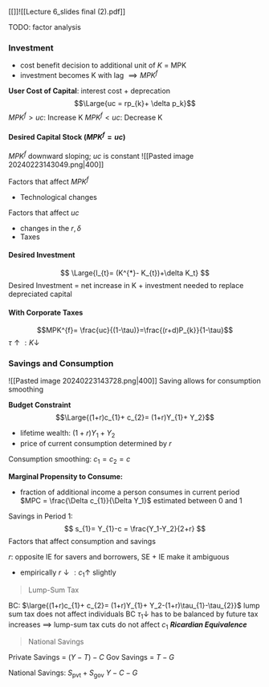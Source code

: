 [[]]![[Lecture 6_slides final  (2).pdf]]

TODO: factor analysis


### Investment

- cost benefit decision to additional unit of $K$ = MPK
- investment becomes K with lag $\implies MPK^f$ 

**User Cost of Capital**:  interest cost + deprecation
$$\Large{uc = rp_{k}+ \delta p_k}$$$MPK^f > uc$: Increase K
$MPK^{f}< uc:$ Decrease K

#### Desired Capital Stock ($MPK^{f}= uc$) 
$MPK^f$ downward sloping; $uc$ is constant
![[Pasted image 20240223143049.png|400]]

Factors that affect $MPK^f$ 
- Technological changes

Factors that affect $uc$
- changes in the $r, \delta$
- Taxes


#### Desired Investment
$$
\Large{I_{t}= (K^{*}- K_{t})+\delta K_t}
$$
Desired Investment = net increase in K + investment needed to replace depreciated capital


#### With Corporate Taxes

$$MPK^{f}= \frac{uc}{(1-\tau)}=\frac{(r+d)P_{k}}{1-\tau}$$
$\tau \uparrow: K \downarrow$

### Savings and Consumption
![[Pasted image 20240223143728.png|400]]
Saving allows for consumption smoothing

**Budget Constraint**
$$\Large{(1+r)c_{1}+ c_{2}= (1+r)Y_{1}+ Y_2}$$

- lifetime wealth: $(1+r)Y_{1}+ Y_2$ 
- price of current consumption determined by $r$

Consumption smoothing: $c_1 = c_2 = c$


**Marginal Propensity to Consume:**
- fraction of additional income a person consumes in current period
$MPC = \frac{\Delta c_{1}}{\Delta Y_1}$ estimated between 0 and 1


Savings in Period 1: 
$$
s_{1}= Y_{1}-c = \frac{Y_1-Y_2}{2+r}
$$
Factors that affect consumption and savings

$r:$ opposite IE for savers and borrowers, SE + IE make it ambiguous
- empirically $r\downarrow: c_{1}\uparrow$ slightly 



> Lump-Sum Tax

BC:
$\large{(1+r)c_{1}+ c_{2}= (1+r)Y_{1}+ Y_2-(1+r)\tau_{1}-\tau_{2}}$
lump sum tax does not affect individuals BC
$\tau_{1}\downarrow$ has to be balanced by future tax increases
$\implies$ lump-sum tax cuts do not affect $c_1$
***Ricardian Equivalence***


> National Savings

Private Savings = $(Y-T)-C$
Gov Savings = $T-G$

National Savings: $S_\text{pvt}+ S_\text{gov}$
$Y-C-G$

